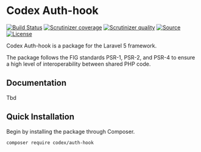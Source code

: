 Codex Auth-hook
====================

[![Build Status](https://img.shields.io/travis/codex/auth-hook.svg?&style=flat-square)](https://travis-ci.org/codex/auth-hook)
[![Scrutinizer coverage](https://img.shields.io/scrutinizer/coverage/g/codex/auth-hook.svg?&style=flat-square)](https://scrutinizer-ci.com/g/codex/auth-hook)
[![Scrutinizer quality](https://img.shields.io/scrutinizer/g/codex/auth-hook.svg?&style=flat-square)](https://scrutinizer-ci.com/g/codex/auth-hook)
[![Source](http://img.shields.io/badge/source-codex/auth-hook-blue.svg?style=flat-square)](https://github.com/codex/auth-hook)
[![License](http://img.shields.io/badge/license-MIT-brightgreen.svg?style=flat-square)](https://tldrlegal.com/license/mit-license)

Codex Auth-hook is a package for the Laravel 5 framework.

The package follows the FIG standards PSR-1, PSR-2, and PSR-4 to ensure a high level of interoperability between shared PHP code.

Documentation
-------------
Tbd

Quick Installation
------------------
Begin by installing the package through Composer.

```bash
composer require codex/auth-hook
```


